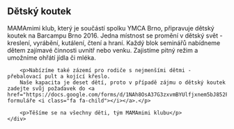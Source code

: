 Dětský koutek
-------------

<div class="row">
	<div class="col-md-8">
		<p>MAMAmimi klub, který je součástí spolku YMCA Brno, připravuje dětský koutek na Barcampu Brno 2016.
		Jedna místnost se promění v dětský svět - kreslení, vyrábění, kutálení, čtení a hraní.
		Každý blok seminářů nabídneme dětem zajímavé činnosti uvnitř nebo venku. Zajistíme pitný režim a umožníme ohřátí jídla či mléka.</p>

		<p>Nabízíme také zázemí pro rodiče s nejmenšími dětmi - přebalovací pult a kojící křeslo.
		Naše kapacita je deset dětí, proto v případě zájmu o dětský koutek zadejte svůj požadavek do <a href="https://docs.google.com/forms/d/1NAh8OsA37G3zxvmBYUlfjxnem5bJ852FVBbu_pOyAM8/viewform">tohoto formuláře <i class="fa fa-child"></i></a>.</p>

		<p>Těšíme se na všechny děti, tým MAMAmimi klubu</p>
	</div>
</div>